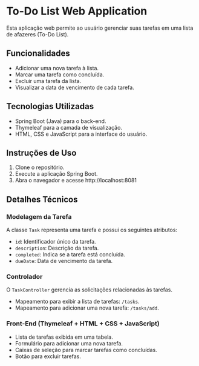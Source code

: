 # To-Do List Web Application

Esta aplicação web permite ao usuário gerenciar suas tarefas em uma lista de afazeres (To-Do List).

## Funcionalidades

- Adicionar uma nova tarefa à lista.
- Marcar uma tarefa como concluída.
- Excluir uma tarefa da lista.
- Visualizar a data de vencimento de cada tarefa.

## Tecnologias Utilizadas

- Spring Boot (Java) para o back-end.
- Thymeleaf para a camada de visualização.
- HTML, CSS e JavaScript para a interface do usuário.

## Instruções de Uso

1. Clone o repositório.
2. Execute a aplicação Spring Boot.
3. Abra o navegador e acesse http://localhost:8081

## Detalhes Técnicos

### Modelagem da Tarefa

A classe `Task` representa uma tarefa e possui os seguintes atributos:

- `id`: Identificador único da tarefa.
- `description`: Descrição da tarefa.
- `completed`: Indica se a tarefa está concluída.
- `dueDate`: Data de vencimento da tarefa.

### Controlador

O `TaskController` gerencia as solicitações relacionadas às tarefas.

- Mapeamento para exibir a lista de tarefas: `/tasks`.
- Mapeamento para adicionar uma nova tarefa: `/tasks/add`.

### Front-End (Thymeleaf + HTML + CSS + JavaScript)

- Lista de tarefas exibida em uma tabela.
- Formulário para adicionar uma nova tarefa.
- Caixas de seleção para marcar tarefas como concluídas.
- Botão para excluir tarefas.

